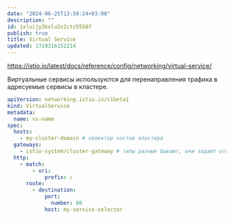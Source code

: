 ```yaml
---
date: "2024-06-25T13:50:24+03:00"
description: ""
id: 1xluijy3kxlu2x2ctz5558f
publish: true
title: Virtual Service
updated: 1719316152214
---
```


<https://istio.io/latest/docs/reference/config/networking/virtual-service/>

Виртуальные сервисы используются для перенаправления трафика в адресуемые сервисы в кластере.

```yaml
apiVersion: networking.istio.io/v1beta1
kind: VirtualService 
metadata:
  name: vs-name
spec:
  hosts:
    - my-cluster-domain # селектор хостов кластера
  gateways:
    - istio-system/cluster-gateway # типы разные бывают, они задают откуда будет виден сервис
  http:
    - match:
        - uri:
            prefix: /
      route:
        - destination:
            port:
              number: 80
            host: my-service-selector
```